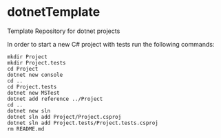 # dotnetTemplate

Template Repository for dotnet projects

In order to start a new C# project with tests run the following commands:

```
mkdir Project
mkdir Project.tests
cd Project
dotnet new console
cd ..
cd Project.tests
dotnet new MSTest
dotnet add reference ../Project
cd ..
dotnet new sln
dotnet sln add Project/Project.csproj
dotnet sln add Project.tests/Project.tests.csproj
rm README.md
```
